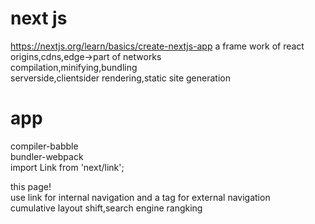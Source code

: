 # next js
https://nextjs.org/learn/basics/create-nextjs-app
a frame work of react<br>
origins,cdns,edge->part of networks<br>
compilation,minifying,bundling<br>
serverside,clientsider rendering,static site generation<br>
# app
compiler-babble<br>
bundler-webpack<br>
import Link from 'next/link';
<br>
<Link href="/posts/first-post">this page!</Link><br>
use link for internal navigation and a tag for external navigation<br>
cumulative layout shift,search engine rangking<br>
